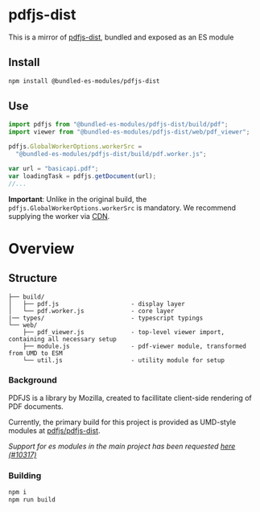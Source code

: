 # pdfjs-dist

This is a mirror of [pdfjs-dist](https://www.npmjs.com/package/pdfjs-dist), bundled and exposed as an ES module

## Install

```bash
npm install @bundled-es-modules/pdfjs-dist
```

## Use

```js
import pdfjs from "@bundled-es-modules/pdfjs-dist/build/pdf";
import viewer from "@bundled-es-modules/pdfjs-dist/web/pdf_viewer";

pdfjs.GlobalWorkerOptions.workerSrc =
  "@bundled-es-modules/pdfjs-dist/build/pdf.worker.js";

var url = "basicapi.pdf";
var loadingTask = pdfjs.getDocument(url);
//...
```

**Important**: Unlike in the original build, the `pdfjs.GlobalWorkerOptions.workerSrc` is mandatory. We recommend supplying the worker via [CDN](https://www.jsdelivr.com/package/npm/pdfjs-dist).

# Overview

## Structure

```
├── build/
│   ├── pdf.js                    - display layer
│   └── pdf.worker.js             - core layer
|── types/                        - typescript typings
└── web/
    ├── pdf_viewer.js             - top-level viewer import, containing all necessary setup
    ├── module.js                 - pdf-viewer module, transformed from UMD to ESM
    └── util.js                   - utility module for setup
```

### Background

PDFJS is a library by Mozilla, created to facillitate client-side rendering of PDF documents.

Currently, the primary build for this project is provided as UMD-style modules at [pdfjs/pdfjs-dist](https://github.com/mozilla/pdfjs-dist).

_Support for es modules in the main project has been requested [here (#10317)](https://github.com/mozilla/pdf.js/issues/10317)_

### Building

```bash
npm i
npm run build
```
